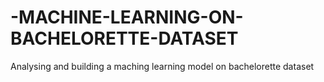 # -MACHINE-LEARNING-ON-BACHELORETTE-DATASET
Analysing and building a maching learning model on bachelorette dataset
